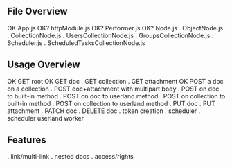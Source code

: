 
## File Overview

OK	App.js
OK?	httpModule.js
OK?	Performer.js
OK?	Node.js
.	ObjectNode.js
.	CollectionNode.js
.	UsersCollectionNode.js
.	GroupsCollectionNode.js
.	Scheduler.js
.	ScheduledTasksCollectionNode.js



## Usage Overview

OK	GET root
OK	GET doc
.	GET collection
.	GET attachment
OK	POST a doc on a collection
.	POST doc+attachment with multipart body
.	POST on doc to built-in method
.	POST on doc to userland method
.	POST on collection to built-in method
.	POST on collection to userland method
.	PUT doc
.	PUT attachment
.	PATCH doc
.	DELETE doc
.	token creation
.	scheduler
.	scheduler userland worker



## Features

.	link/multi-link
.	nested docs
.	access/rights

